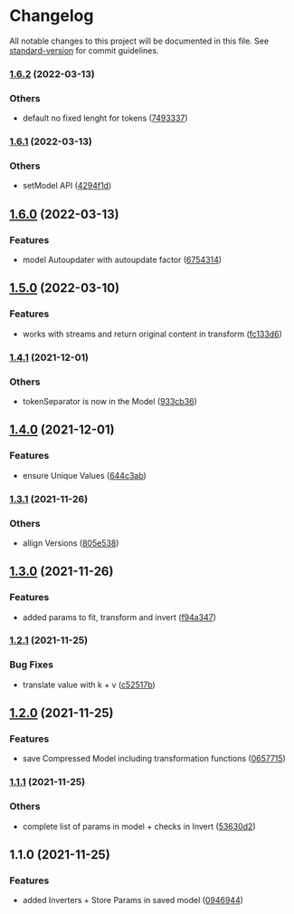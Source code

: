 # Changelog

All notable changes to this project will be documented in this file. See [standard-version](https://github.com/conventional-changelog/standard-version) for commit guidelines.

### [1.6.2](https://bitbucket.org/ttessarolo/json-to-sequence/branches/compare/v1.6.1%0Dv1.6.2) (2022-03-13)


### Others

* default no fixed lenght for tokens ([7493337](https://github.com/ttessarolo/json-to-sequence/commits/7493337b16956e6d60ef78003d6982a4d3236fbc))

### [1.6.1](https://bitbucket.org/ttessarolo/json-to-sequence/branches/compare/v1.6.0%0Dv1.6.1) (2022-03-13)


### Others

* setModel API ([4294f1d](https://github.com/ttessarolo/json-to-sequence/commits/4294f1d9cf2421fb9b99e1bb8f27668d3ae61a45))

## [1.6.0](https://bitbucket.org/ttessarolo/json-to-sequence/branches/compare/v1.5.0%0Dv1.6.0) (2022-03-13)


### Features

* model Autoupdater with autoupdate factor ([6754314](https://github.com/ttessarolo/json-to-sequence/commits/6754314b80a2f81507433f820ecb0855914aeccc))

## [1.5.0](https://bitbucket.org/ttessarolo/json-to-sequence/branches/compare/v1.4.1%0Dv1.5.0) (2022-03-10)


### Features

* works with streams and return original content in transform ([fc133d6](https://github.com/ttessarolo/json-to-sequence/commits/fc133d69050b795de4011870b6b6339e90b10855))

### [1.4.1](https://bitbucket.org/ttessarolo/json-to-sequence/branches/compare/v1.4.0%0Dv1.4.1) (2021-12-01)


### Others

* tokenSeparator is now in the Model ([933cb36](https://github.com/ttessarolo/json-to-sequence/commits/933cb361d0c36142367eda3c2722d5da858da409))

## [1.4.0](https://bitbucket.org/ttessarolo/json-to-sequence/branches/compare/v1.3.1%0Dv1.4.0) (2021-12-01)


### Features

* ensure Unique Values ([644c3ab](https://github.com/ttessarolo/json-to-sequence/commits/644c3abdad0dd05ab6872087ff99640393a022cd))

### [1.3.1](https://bitbucket.org/ttessarolo/json-to-sequence/branches/compare/v1.3.0%0Dv1.3.1) (2021-11-26)


### Others

* allign Versions ([805e538](https://github.com/ttessarolo/json-to-sequence/commits/805e538beafd79eeff9c0a5c8ebc0cb3507b6916))

## [1.3.0](https://bitbucket.org/ttessarolo/json-to-sequence/branches/compare/v1.2.1%0Dv1.3.0) (2021-11-26)


### Features

* added params to fit, transform and invert ([f94a347](https://github.com/ttessarolo/json-to-sequence/commits/f94a347e8a8c7972f7b1c828a1927edde08bcf04))

### [1.2.1](https://bitbucket.org/ttessarolo/json-to-sequence/branches/compare/v1.2.0%0Dv1.2.1) (2021-11-25)


### Bug Fixes

* translate value with k + v ([c52517b](https://github.com/ttessarolo/json-to-sequence/commits/c52517b47729237c9f9528f2ea1ea67fac382bf3))

## [1.2.0](https://bitbucket.org/ttessarolo/json-to-sequence/branches/compare/v1.1.1%0Dv1.2.0) (2021-11-25)


### Features

* save Compressed Model including transformation functions ([0657715](https://github.com/ttessarolo/json-to-sequence/commits/0657715d06aab6c1f9e71829bda9be98a2bea6a9))

### [1.1.1](https://bitbucket.org/ttessarolo/json-to-sequence/branches/compare/v1.1.0%0Dv1.1.1) (2021-11-25)


### Others

* complete list of params in model + checks in Invert ([53630d2](https://github.com/ttessarolo/json-to-sequence/commits/53630d23197e8de6c668d3d4f5e60f8d1580c488))

## 1.1.0 (2021-11-25)


### Features

* added Inverters + Store Params in saved model ([0946944](https://github.com/ttessarolo/json-to-sequence/commits/09469449a10a77c8aed9f49f3804cf5dfd75d68b))
